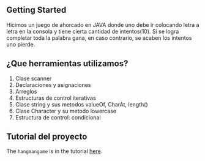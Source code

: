 ## Getting Started

Hicimos un juego de ahorcado en JAVA donde uno debe ir colocando letra a letra en la consola y tiene cierta cantidad de intentos(10). Si se logra completar toda la palabra gana, en caso contrario, se acaben los intentos uno pierde.

## ¿Que herramientas utilizamos?

1. Clase scanner
2. Declaraciones y asignaciones
3. Arreglos
4. Estructuras de control iterativas 
5. Clase string y sus metodos valueOf, CharAt, length()
6. Clase Character y su metodo lowercase
7. Estructura de control: condicional  


## Tutorial del proyecto

The `hangmangame` is in the tutorial [here](https://www.youtube.com/watch?v=BdNqW63ZaB0&t=9345s).
